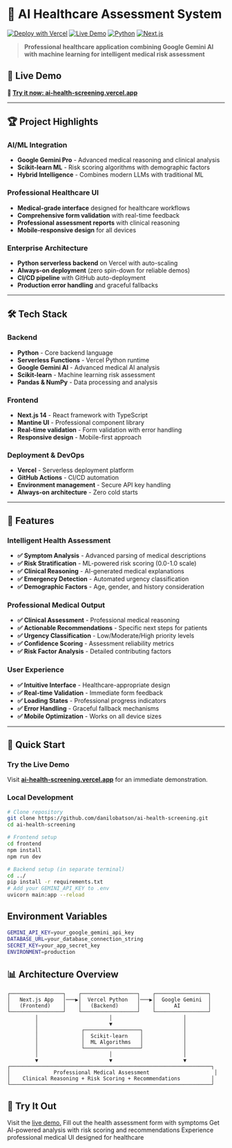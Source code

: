 # 🏥 AI Healthcare Assessment System

[![Deploy with Vercel](https://vercel.com/button)](https://ai-health-screening.vercel.app)
[![Live Demo](https://img.shields.io/badge/Live-Demo-00C7B7?style=flat&logo=vercel&logoColor=white)](https://ai-health-screening.vercel.app)
[![Python](https://img.shields.io/badge/Python-3.9-blue?style=flat&logo=python)](https://python.org)
[![Next.js](https://img.shields.io/badge/Next.js-14-black?style=flat&logo=next.js)](https://nextjs.org)

> **Professional healthcare application combining Google Gemini AI with machine learning for intelligent medical risk assessment**

## 🎯 Live Demo
**🚀 [Try it now: ai-health-screening.vercel.app](https://ai-health-screening.vercel.app)**

---

## 🏆 Project Highlights

### **AI/ML Integration**
- **Google Gemini Pro** - Advanced medical reasoning and clinical analysis
- **Scikit-learn ML** - Risk scoring algorithms with demographic factors
- **Hybrid Intelligence** - Combines modern LLMs with traditional ML

### **Professional Healthcare UI**
- **Medical-grade interface** designed for healthcare workflows
- **Comprehensive form validation** with real-time feedback
- **Professional assessment reports** with clinical reasoning
- **Mobile-responsive design** for all devices

### **Enterprise Architecture**
- **Python serverless backend** on Vercel with auto-scaling
- **Always-on deployment** (zero spin-down for reliable demos)
- **CI/CD pipeline** with GitHub auto-deployment
- **Production error handling** and graceful fallbacks

---

## 🛠️ Tech Stack

### **Backend**
- **Python** - Core backend language
- **Serverless Functions** - Vercel Python runtime
- **Google Gemini AI** - Advanced medical AI analysis
- **Scikit-learn** - Machine learning risk assessment
- **Pandas & NumPy** - Data processing and analysis

### **Frontend**
- **Next.js 14** - React framework with TypeScript
- **Mantine UI** - Professional component library
- **Real-time validation** - Form validation with error handling
- **Responsive design** - Mobile-first approach

### **Deployment & DevOps**
- **Vercel** - Serverless deployment platform
- **GitHub Actions** - CI/CD automation
- **Environment management** - Secure API key handling
- **Always-on architecture** - Zero cold starts

---

## 🏥 Features

### **Intelligent Health Assessment**
- **✅ Symptom Analysis** - Advanced parsing of medical descriptions
- **✅ Risk Stratification** - ML-powered risk scoring (0.0-1.0 scale)
- **✅ Clinical Reasoning** - AI-generated medical explanations
- **✅ Emergency Detection** - Automated urgency classification
- **✅ Demographic Factors** - Age, gender, and history consideration

### **Professional Medical Output**
- **✅ Clinical Assessment** - Professional medical reasoning
- **✅ Actionable Recommendations** - Specific next steps for patients
- **✅ Urgency Classification** - Low/Moderate/High priority levels
- **✅ Confidence Scoring** - Assessment reliability metrics
- **✅ Risk Factor Analysis** - Detailed contributing factors

### **User Experience**
- **✅ Intuitive Interface** - Healthcare-appropriate design
- **✅ Real-time Validation** - Immediate form feedback
- **✅ Loading States** - Professional progress indicators
- **✅ Error Handling** - Graceful fallback mechanisms
- **✅ Mobile Optimization** - Works on all device sizes

---

## 🚀 Quick Start

### **Try the Live Demo**
Visit **[ai-health-screening.vercel.app](https://ai-health-screening.vercel.app)** for an immediate demonstration.

### **Local Development**
```bash
# Clone repository
git clone https://github.com/danilobatson/ai-health-screening.git
cd ai-health-screening

# Frontend setup
cd frontend
npm install
npm run dev

# Backend setup (in separate terminal)
cd ../
pip install -r requirements.txt
# Add your GEMINI_API_KEY to .env
uvicorn main:app --reload
```

## Environment Variables

```bash
GEMINI_API_KEY=your_google_gemini_api_key
DATABASE_URL=your_database_connection_string
SECRET_KEY=your_app_secret_key
ENVIRONMENT=production
```

## 📊 Architecture Overview


```
┌─────────────────┐    ┌──────────────────┐    ┌─────────────────┐
│   Next.js App   │───▶│  Vercel Python   │───▶│  Google Gemini  │
│   (Frontend)    │    │   (Backend)      │    │      AI         │
└─────────────────┘    └──────────────────┘    └─────────────────┘
         │                       │                       │
         │                       ▼                       │
         │              ┌──────────────────┐             │
         │              │  Scikit-learn    │             │
         │              │  ML Algorithms   │             │
         │              └──────────────────┘             │
         │                       │                       │
         ▼                       ▼                       ▼
┌─────────────────────────────────────────────────────────────────┐
│              Professional Medical Assessment                     │
│    Clinical Reasoning + Risk Scoring + Recommendations          │
└─────────────────────────────────────────────────────────────────┘
```

## 🧪 Try It Out

Visit the [live demo.](ai-health-screening.vercel.app)
Fill out the health assessment form with symptoms
Get AI-powered analysis with risk scoring and recommendations
Experience professional medical UI designed for healthcare
